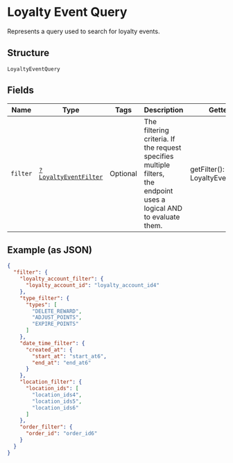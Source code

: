 
# Loyalty Event Query

Represents a query used to search for loyalty events.

## Structure

`LoyaltyEventQuery`

## Fields

| Name | Type | Tags | Description | Getter | Setter |
|  --- | --- | --- | --- | --- | --- |
| `filter` | [`?LoyaltyEventFilter`](../../doc/models/loyalty-event-filter.md) | Optional | The filtering criteria. If the request specifies multiple filters,<br>the endpoint uses a logical AND to evaluate them. | getFilter(): ?LoyaltyEventFilter | setFilter(?LoyaltyEventFilter filter): void |

## Example (as JSON)

```json
{
  "filter": {
    "loyalty_account_filter": {
      "loyalty_account_id": "loyalty_account_id4"
    },
    "type_filter": {
      "types": [
        "DELETE_REWARD",
        "ADJUST_POINTS",
        "EXPIRE_POINTS"
      ]
    },
    "date_time_filter": {
      "created_at": {
        "start_at": "start_at6",
        "end_at": "end_at6"
      }
    },
    "location_filter": {
      "location_ids": [
        "location_ids4",
        "location_ids5",
        "location_ids6"
      ]
    },
    "order_filter": {
      "order_id": "order_id6"
    }
  }
}
```

